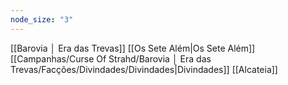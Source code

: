 ```yaml
---
node_size: "3"
---
```

[[Barovia │ Era das Trevas]]
[[Os Sete Além|Os Sete Além]]
[[Campanhas/Curse Of Strahd/Barovia │ Era das Trevas/Facções/Divindades/Divindades|Divindades]]
[[Alcateia]]